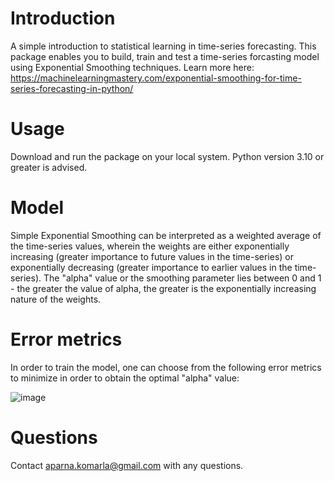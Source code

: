 # Introduction
 A simple introduction to statistical learning in time-series forecasting. This package enables you to build, train and test a time-series forcasting model using Exponential Smoothing techniques. Learn more here: https://machinelearningmastery.com/exponential-smoothing-for-time-series-forecasting-in-python/ 

# Usage 
Download and run the package on your local system. Python version 3.10 or greater is advised.

# Model 
Simple Exponential Smoothing can be interpreted as a weighted average of the time-series values, wherein the weights are either exponentially increasing (greater importance to future values in the time-series) or exponentially decreasing (greater importance to earlier values in the time-series). The "alpha" value or the smoothing parameter lies between 0 and 1 - the greater the value of alpha, the greater is the exponentially increasing nature of the weights.

# Error metrics 
In order to train the model, one can choose from the following error metrics to minimize in order to obtain the optimal "alpha" value: 

![image](https://github.com/akomarla/ExpSmoothing/assets/124313756/15ee78b6-024c-4f49-b730-2d40dba3fb46)

# Questions
Contact aparna.komarla@gmail.com with any questions.

